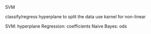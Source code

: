 SVM

classify/regress
hyperplane to split the data
use karnel for non-linear


SVM: hyperplane
Regression: coefficients
Naive Bayes: ods